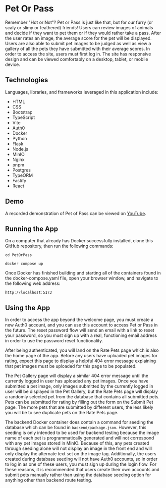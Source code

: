 # Pet Or Pass

Remember "Hot or Not"? Pet or Pass is just like that, but for our furry (or scaly or slimy or feathered) friends! Users can review images of animals and decide if they want to pet them or if they would rather take a pass. After the user rates an image, the average score for the pet will be displayed. Users are also able to submit pet images to be judged as well as view a gallery of all the pets they have submitted with their average scores. In order to access the site, users must first log in. The site has responsive design and can be viewed comfortably on a desktop, tablet, or mobile device.

## Technologies

Languages, libraries, and frameworks leveraged in this application include:

- HTML
- CSS
- Bootstrap
- TypeScript
- Vite
- Auth0
- Docker
- Python
- Flask
- Node.js
- MinIO
- Nginx
- pnpm
- Postgres
- TypeORM
- Fastify
- React

## Demo

A recorded demonstration of Pet of Pass can be viewed on [YouTube](https://www.youtube.com/watch?v=vch3Fa0O0EE).

## Running the App

On a computer that already has Docker successfully installed, clone this GitHub repository, then run the following commands:

```
cd PetOrPass

docker compose up
```

Once Docker has finished building and starting all of the containers found in the docker-compose.yaml file, open your browser window, and navigate to the following web address:

```
http://localhost:5173
```

## Using the App

In order to access the app beyond the welcome page, you must create a new Auth0 account, and you can use this account to access Pet or Pass in the future. The reset password flow will send an email with a link to reset your password, so you must sign up with a real, functioning email address in order to use the password reset functionality.

After being authenticated, you will land on the Rate Pets page which is also the home page of the app. Before any users have uploaded pet images for rating, expect this page to display a helpful 404 error message explaining that pet images must be uploaded for this page to be populated.

The Pet Gallery page will display a similar 404 error message until the currently logged in user has uploaded any pet images. Once you have submitted a pet image, only images submitted by the currently logged in user will be displayed in the Pet Gallery, but the Rate Pets page will display a randomly selected pet from the database that contains all submitted pets. Pets can be submitted for rating by filling out the form on the Submit Pet page. The more pets that are submitted by different users, the less likely you will be to see duplicate pets on the Rate Pets page.

The backend Docker container does contain a command for seeding the database which can be found in `backend/package.json`. However, this seeding is only intended to be used for backend testing because the image name of each pet is programmatically generated and will not correspond with any pet images stored in MinIO. Because of this, any pets created through seeding alone will not display an image in the front end and will only display the alternate text set on the image tag. Additionally, the users created during database seeding will not have Auth0 accounts, so in order to log in as one of these users, you must sign up during the login flow. For these reasons, it is recommended that users create their own accounts and submit pets manually rather than using the database seeding option for anything other than backend route testing.

